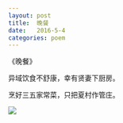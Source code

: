 ```yaml
---
layout: post
title:  晚餐
date:   2016-5-4
categories: poem
---
```

《晚餐》

异域饮食不舒康，幸有贤妻下厨房。

烹好三五家常菜，只把夏村作管庄。

<!--more-->

![]({{site.url}}/Images/17.png)